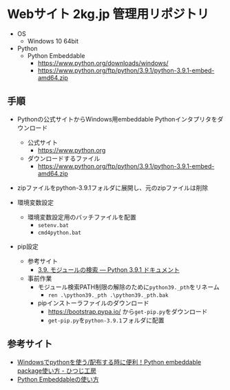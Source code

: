 # Webサイト 2kg.jp 管理用リポジトリ

* OS
  * Windows 10 64bit
* Python
  * Python Embeddable
    * https://www.python.org/downloads/windows/
    * https://www.python.org/ftp/python/3.9.1/python-3.9.1-embed-amd64.zip

## 手順
* Pythonの公式サイトからWindows用embeddable Pythonインタプリタをダウンロード
  * 公式サイト
    * https://www.python.org
  * ダウンロードするファイル
    * https://www.python.org/ftp/python/3.9.1/python-3.9.1-embed-amd64.zip

* zipファイルをpython-3.9.1フォルダに展開し、元のzipファイルは削除

* 環境変数設定
  * 環境変数設定用のバッチファイルを配置
    * ```setenv.bat```
    * ```cmd4python.bat```

* pip設定
  * 参考サイト
    * [3.9. モジュールの検索 — Python 3.9.1 ドキュメント](https://docs.python.org/ja/3/using/windows.html#finding-modules)
  * 事前作業
    * モジュール検索PATH制限の解除のために```python39._pth```をリネーム
      * ```ren .\python39._pth .\python39._pth.bak```
    * pipインストーラファイルのダウンロード
      * https://bootstrap.pypa.io/ から```get-pip.py```をダウンロード
      * ```get-pip.py```を```python-3.9.1```フォルダに配置

## 参考サイト
* [Windowsでpythonを使う/配布する時に便利！Python embeddable package使い方 - ひつじ工房](https://hituji-ws.com/code/python/python-emb-usage/)
* [Python Embeddableの使い方](https://engineer-milione.com/programming/python-embeddable.html#1)
